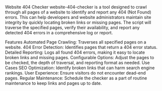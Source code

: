 Website 404 Checker
website-404-checker is a tool designed to crawl through all pages of a website to identify and report any 404 (Not Found) errors. This can help developers and website administrators maintain site integrity by quickly locating broken links or missing pages. The script will traverse the specified pages, verify their availability, and report any detected 404 errors in a comprehensive log or report.

Features
Automated Page Crawling: Traverses all specified pages on a website.
404 Error Detection: Identifies pages that return a 404 error status.
Detailed Reporting: Logs all found 404 errors, making it easy to locate broken links and missing pages.
Configurable Options: Adjust the pages to be checked, the depth of traversal, and reporting format as needed.
Use Cases
SEO Optimization: Identify broken links that can harm search engine rankings.
User Experience: Ensure visitors do not encounter dead-end pages.
Regular Maintenance: Schedule the checker as a part of routine maintenance to keep links and pages up to date.
